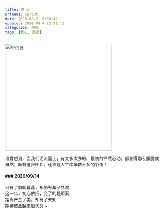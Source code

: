```yaml
---
title: 初 心
urlname: sprout
date: 2020-08-2 19:50:42
updated: 2020-08-4 22:11:32
categories: 随笔
tags: [慧心, 邂逅]
---
```


<img src="https://i.loli.net/2020/09/14/jpUNS8q5dYPXhxG.jpg" width="350" height="" alt="不倒翁" align=center>

谁曾想到，当我们溯流而上，有太多太多的、最初的怦然心动，都显得那么朦胧或自然，唯有这张图片，还真是人生中唯数不多的彩蛋！



<!-- more -->



#### ### 2020/09/14

没有了朝朝暮暮，却仍有与子共渡  
这一年，初心依旧，变了的是距离  
距离产生了美，却有了未知  
期待彼此越来越优秀 ~  

